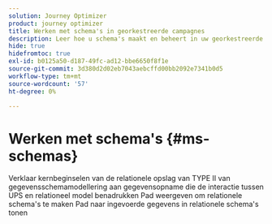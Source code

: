 ```yaml
---
solution: Journey Optimizer
product: journey optimizer
title: Werken met schema's in georkestreerde campagnes
description: Leer hoe u schema's maakt en beheert in uw georkestreerde campagnes
hide: true
hidefromtoc: true
exl-id: b0125a50-d187-49fc-ad12-bbe6650f8f1e
source-git-commit: 3d380d2d02eb7043aebcffd00bb2092e7341b0d5
workflow-type: tm+mt
source-wordcount: '57'
ht-degree: 0%

---
```


# Werken met schema&#39;s {#ms-schemas}

Verklaar kernbeginselen van de relationele opslag van TYPE II van gegevensschemamodellering aan gegevensopname die de interactie tussen UPS en relationeel model benadrukken
Pad weergeven om relationele schema&#39;s te maken
Pad naar ingevoerde gegevens in relationele schema&#39;s tonen
